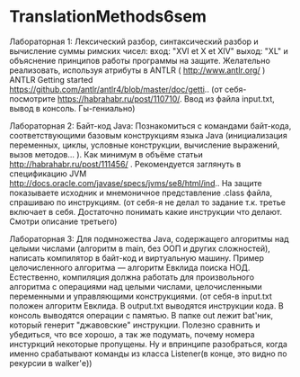 # TranslationMethods6sem

Лабораторная 1:
Лексический разбор, синтаксический разбор и вычисление суммы римских чисел:
вход: "XVI et X et XIV"
выход: "XL"
и объяснение принципов работы программы на защите.
Желательно реализовать, используя атрибуты в ANTLR ( http://www.antlr.org/ )
ANTLR Getting started https://github.com/antlr/antlr4/blob/master/doc/getti.. 
(от себя-посмотрите https://habrahabr.ru/post/110710/. Ввод из файла input.txt, вывод в консоль. Гы-гениально)

Лабораторная 2:
Байт-код Java:
Познакомиться с командами байт-кода, соответствующими базовым конструкциям языка Java (инициализация переменных, циклы, условные конструкции, вычисление выражений, вызов методов... ). Как минимум в объёме статьи http://habrahabr.ru/post/111456/ .
Рекомендуется заглянуть в спецификацию JVM http://docs.oracle.com/javase/specs/jvms/se8/html/ind.. 
На защите показываете исходник и мнемоничное представление .class файла, спрашиваю по инструкциям.
(от себя-я не делал то задание т.к. третье включает в себя. Достаточно понимать какие инструкции что делают. Смотри описание третьего)

Лабораторная 3:
Для подмножества Java, содержащего алгоритмы над целыми числами (алгоритм в main, без ООП и других сложностей), написать компилятор в байт-код и виртуальную машину.
Пример целочисленного алгоритма — алгоритм Евклида поиска НОД.
Естественно, компиляция должна работать для произвольного алгоритма с операциями над целыми числами, целочисленными переменными и управляющими конструкциями.
(от себя-в input.txt положен алгоритм Евклида. В output.txt выводятся инструкции кода. В консоль выводятся операции с памятью. В папке out лежит bat'ник, который генерит "джавовские" инструкции. Полезно сравнить и убедиться, что все хорошо, а так же подумать, почему номера инстуркций некоторые пропущены. Ну и впринципе разобраться, когда именно срабатывают команды из класса Listener(в конце, это видно по рекурсии в walker'е))
